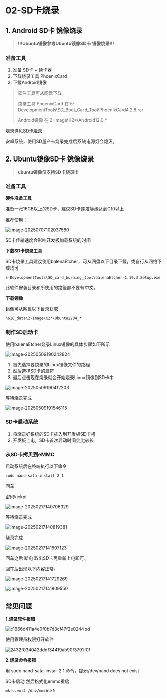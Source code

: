 # 02-SD卡烧录

## 1. Android SD卡 镜像烧录

> **!!!Ubuntu镜像参考Ubuntu镜像SD卡 镜像烧录!!!**

### 准备工具

1. 准备 SD卡 + 读卡器
2. 下载烧录工具 PhoenixCard
3. 下载Android镜像

> 软件工具可从网盘下载
>
> 烧录工具 PhoenixCard 在 5-DevelopmentTools\SD_Boot_Card_Tool\PhoenixCard4.2.8.rar
>
> Android镜像 在 2-Image\K2\*\\Android12.0_\*

烧录详见[SD卡烧录](../../../common/zh/allwinner/SD卡烧录.md)

安卓系统，使用SD量产卡烧录完成后系统电源灯会熄灭。

## 2. Ubuntu镜像SD卡 镜像烧录

> **ubuntu镜像仅支持SD卡烧录!!!**

### 准备工具

**硬件准备工具**

准备一张16GB以上的SD卡，建议SD卡速度等级达到C10以上

推荐使用：

![image-20250707102037580](http://tanzhtanzh.oss-cn-shenzhen.aliyuncs.com/img/image-20250707102037580.png)

SD卡传输速度会影响开发板加载系统的时间



**下载SD卡烧录工具**

SD卡烧录工具建议使用balenaEtcher，可从网盘以下目录下载，或自行从网络下载均可

```
5-DevelopmentTools\SD_card_burning_tool\balenaEtcher-1.19.3.Setup.exe
```

此软件安装目录和所使用的路径都不要有中文。

**下载镜像**

镜像可从网盘以下目录获取

```
h618_data\2-Image\K2*\Ubuntu2204_*
```



### 制作SD启动卡

使用balenaEtcher烧录Linux镜像的具体步骤如下所示

![image-20250509190242824](http://tanzhtanzh.oss-cn-shenzhen.aliyuncs.com/img/image-20250509190242824.png)

1. 首先选择要烧录的Linux镜像文件的路径
2. 然后选择SD卡的盘符
3. 最后点击现在烧录就会开始烧录Linux镜像到SD卡中

![image-20250509190412203](http://tanzhtanzh.oss-cn-shenzhen.aliyuncs.com/img/image-20250509190412203.png)

等待烧录完成

![image-20250509191546115](http://tanzhtanzh.oss-cn-shenzhen.aliyuncs.com/img/image-20250509191546115.png)



### SD卡启动系统

1. 将烧录好系统的SD卡插入到开发板SD卡槽
2. 开发板上电，SD卡首次启动时间会比较长



### 从SD卡拷贝到eMMC

启动系统后在终端执行以下命令

```shell
sudo nand-sata-install 2 1
```

回车

密码kickpi

![image-20250217140706329](http://tanzhtanzh.oss-cn-shenzhen.aliyuncs.com/img/image-20250217140706329.png)

等待烧录完成

![image-20250217140819381](http://tanzhtanzh.oss-cn-shenzhen.aliyuncs.com/img/image-20250217140819381.png)

烧录完成

![image-20250217141607123](http://tanzhtanzh.oss-cn-shenzhen.aliyuncs.com/img/image-20250217141607123.png)

回车之后 断电 取出SD卡再重新上电即可。

回车后出现以下内容正常。

![image-20250217141729269](http://tanzhtanzh.oss-cn-shenzhen.aliyuncs.com/img/image-20250217141729269.png)



![image-20250217141809550](http://tanzhtanzh.oss-cn-shenzhen.aliyuncs.com/img/image-20250217141809550.png)



## 常见问题

**1.烧录软件报错**

![c1966d411a4e0f0b7d3cf47f2e0244bd](http://tanzhtanzh.oss-cn-shenzhen.aliyuncs.com/img/c1966d411a4e0f0b7d3cf47f2e0244bd.png)

使用管理员权限打开软件

![2432f034042dddf34419ab90f3791f01](http://tanzhtanzh.oss-cn-shenzhen.aliyuncs.com/img/2432f034042dddf34419ab90f3791f01.png)

**2.烧录命令报错**

用 sudo nand-sata-install 2 1 命令，提示/dev/nand does not exist 

SD卡启动 然后格式化emmc重启

``` 
mkfs.ext4 /dev/mmcblk0
```



